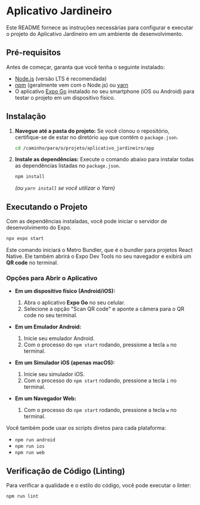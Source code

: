 # Aplicativo Jardineiro

Este README fornece as instruções necessárias para configurar e executar o projeto do Aplicativo Jardineiro em um ambiente de desenvolvimento.

## Pré-requisitos

Antes de começar, garanta que você tenha o seguinte instalado:

- [Node.js](https://nodejs.org/) (versão LTS é recomendada)
- [npm](https://www.npmjs.com/) (geralmente vem com o Node.js) ou [yarn](https://yarnpkg.com/)
- O aplicativo [Expo Go](https://expo.dev/go) instalado no seu smartphone (iOS ou Android) para testar o projeto em um dispositivo físico.

## Instalação

1.  **Navegue até a pasta do projeto:**
    Se você clonou o repositório, certifique-se de estar no diretório `app` que contém o `package.json`.

    ```bash
    cd /caminho/para/o/projeto/aplicativo_jardineiro/app
    ```

2.  **Instale as dependências:**
    Execute o comando abaixo para instalar todas as dependências listadas no `package.json`.

    ```bash
    npm install
    ```
    *(ou `yarn install` se você utilizar o Yarn)*

## Executando o Projeto

Com as dependências instaladas, você pode iniciar o servidor de desenvolvimento do Expo.

```bash
npx expo start
```

Este comando iniciará o Metro Bundler, que é o bundler para projetos React Native. Ele também abrirá o Expo Dev Tools no seu navegador e exibirá um **QR code** no terminal.

### Opções para Abrir o Aplicativo

-   **Em um dispositivo físico (Android/iOS):**
    1.  Abra o aplicativo **Expo Go** no seu celular.
    2.  Selecione a opção "Scan QR code" e aponte a câmera para o QR code no seu terminal.

-   **Em um Emulador Android:**
    1.  Inicie seu emulador Android.
    2.  Com o processo do `npm start` rodando, pressione a tecla `a` no terminal.

-   **Em um Simulador iOS (apenas macOS):**
    1.  Inicie seu simulador iOS.
    2.  Com o processo do `npm start` rodando, pressione a tecla `i` no terminal.

-   **Em um Navegador Web:**
    1.  Com o processo do `npm start` rodando, pressione a tecla `w` no terminal.

Você também pode usar os scripts diretos para cada plataforma:

-   `npm run android`
-   `npm run ios`
-   `npm run web`

## Verificação de Código (Linting)

Para verificar a qualidade e o estilo do código, você pode executar o linter:

```bash
npm run lint
```